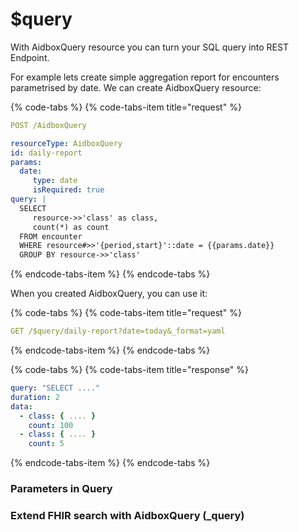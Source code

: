 # $query

With AidboxQuery resource you can turn your SQL query into REST Endpoint.

For example lets create simple aggregation report for encounters parametrised by date. We can create AidboxQuery resource:

{% code-tabs %}
{% code-tabs-item title="request" %}
```yaml
POST /AidboxQuery

resourceType: AidboxQuery
id: daily-report
params:
  date:
     type: date
     isRequired: true
query: |
  SELECT 
     resource->>'class' as class, 
     count(*) as count
  FROM encounter 
  WHERE resource#>>'{period,start}'::date = {{params.date}}
  GROUP BY resource->>'class'
```
{% endcode-tabs-item %}
{% endcode-tabs %}

When you created AidboxQuery, you can use it:

{% code-tabs %}
{% code-tabs-item title="request" %}
```yaml
GET /$query/daily-report?date=today&_format=yaml
```
{% endcode-tabs-item %}
{% endcode-tabs %}

{% code-tabs %}
{% code-tabs-item title="response" %}
```yaml
query: "SELECT ...."
duration: 2
data:
  - class: { .... }
    count: 100
  - class: { .... }
    count: 5    
```
{% endcode-tabs-item %}
{% endcode-tabs %}

### Parameters in Query

### Extend FHIR search with AidboxQuery \(\_query\)

